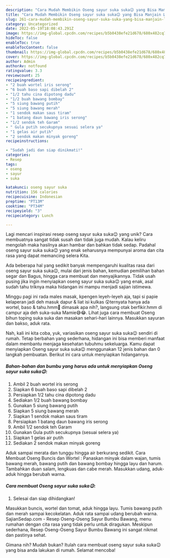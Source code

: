 ```yaml
---
description: "Cara Mudah Membikin Oseng sayur suka suka😉 yang Bisa Manjain Lidah"
title: "Cara Mudah Membikin Oseng sayur suka suka😉 yang Bisa Manjain Lidah"
slug: 261-cara-mudah-membikin-oseng-sayur-suka-suka-yang-bisa-manjain-lidah
category: Uncategorized
date: 2022-05-19T18:08:43.291Z
image: https://img-global.cpcdn.com/recipes/b5b0438efe21d678/680x482cq70/oseng-sayur-suka-suka-foto-resep-utama.jpg
hideToc: false
enableToc: true
enableTocContent: false
thumbnail: https://img-global.cpcdn.com/recipes/b5b0438efe21d678/680x482cq70/oseng-sayur-suka-suka-foto-resep-utama.jpg
cover: https://img-global.cpcdn.com/recipes/b5b0438efe21d678/680x482cq70/oseng-sayur-suka-suka-foto-resep-utama.jpg
author: Admin
authorAv: notfound
ratingvalue: 3.3
reviewcount: 25
recipeingredient:
- "2 buah wortel iris serong"
- "6 buah baso sapi dibelah 2"
- "1/2 tahu cina dipotong dadu"
- "1/2 buah bawang bombay"
- "5 siung bawang putih"
- "5 siung bawang merah"
- "1 sendok makan saus tiram"
- "1 batang daun bawang iris serong"
- "1/2 sendok teh Garam"
- " Gula putih secukupnya sesuai selera ya"
- "1 gelas air putih"
- "2 sendok makan minyak goreng"
recipeinstructions:

- "Sudah jadi dan siap dinikmati!"
categories:
- Resep
tags:
- oseng
- sayur
- suka

katakunci: oseng sayur suka 
nutrition: 156 calories
recipecuisine: Indonesian
preptime: "PT13M"
cooktime: "PT34M"
recipeyield: "3"
recipecategory: Lunch

---
```





Lagi mencari inspirasi resep oseng sayur suka suka😉 yang unik? Cara membuatnya sangat tidak susah dan tidak juga mudah. Kalau keliru mengolah maka hasilnya akan hambar dan bahkan tidak sedap. Padahal oseng sayur suka suka😉 yang enak seharusnya mempunyai aroma dan cita rasa yang dapat memancing selera Kita.





Ada beberapa hal yang sedikit banyak mempengaruhi kualitas rasa dari oseng sayur suka suka😉, mulai dari jenis bahan, kemudian pemilihan bahan segar dan Bagus, hingga cara membuat dan menyajikannya. Tidak usah pusing jika ingin menyiapkan oseng sayur suka suka😉 yang enak,      asal sudah tahu triknya maka hidangan ini mampu menjadi sajian istimewa.














Minggu pagi ini rada males masak, kpengen leyeh-leyeh aja, tapi si papie kelaperan jadi deh masuk dapur &amp; liat isi kulkas 😲ternyata hanya ada wortel, baso &amp; tahu.hmm🤔 dimasak apa nih?, langsung otak berfikir.hmm di campur aja deh suka-suka Mamie😅😂. Lihat juga cara membuat Oseng bihun toping suka suka dan masakan sehari-hari lainnya. Masukkan sayuran dan bakso, aduk rata.






Nah, kali ini kita coba, yuk, variasikan oseng sayur suka suka😉 sendiri di rumah. Tetap berbahan yang sederhana, hidangan ini bisa memberi manfaat dalam membantu menjaga kesehatan tubuhmu sekeluarga. Kamu dapat menyiapkan Oseng sayur suka suka😉 menggunakan 12 jenis bahan dan 0 langkah pembuatan. Berikut ini cara untuk menyiapkan hidangannya.

<!--inarticleads1-->

##### Bahan-bahan dan bumbu yang harus ada untuk menyiapkan Oseng sayur suka suka😉:

1. Ambil 2 buah wortel iris serong
1. Siapkan 6 buah baso sapi dibelah 2
1. Persiapkan 1/2 tahu cina dipotong dadu
1. Sediakan 1/2 buah bawang bombay
1. Gunakan 5 siung bawang putih
1. Siapkan 5 siung bawang merah
1. Siapkan 1 sendok makan saus tiram
1. Persiapkan 1 batang daun bawang iris serong
1. Ambil 1/2 sendok teh Garam
1. Gunakan  Gula putih secukupnya (sesuai selera ya)
1. Siapkan 1 gelas air putih
1. Sediakan 2 sendok makan minyak goreng


Aduk sampai merata dan tunggu hingga air berkurang sedikit. Cara Membuat Oseng Buncis dan Wortel : Panaskan minyak dalam wajan, tumis bawang merah, bawang putih dan bawang bombay hingga layu dan harum. Tambahkan duan salam, lengkuas dan cabe merah. Masukkan udang, aduk-aduk hingga berubah warna. 

<!--inarticleads2-->

##### Cara membuat Oseng sayur suka suka😉:


1. Selesai dan siap dihidangkan!

Masukkan buncis, wortel dan tomat, aduk hingga layu. Tumis bawang putih dan merah sampai kecokelatan. Aduk rata sampai udang berubah warna. SajianSedap.com - Resep Oseng-Oseng Sayur Bumbu Bawang, menu rumahan dengan cita rasa yang tidak perlu untuk diragukan. Meskipun sederhana, Resep Oseng-Oseng Sayur Bumbu Bawang ini sangat nikmat dan pastinya sehat. 

Gimana nih? Mudah bukan? Itulah cara membuat oseng sayur suka suka😉 yang bisa anda lakukan di rumah. Selamat mencoba!
